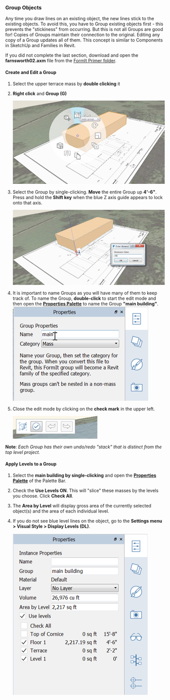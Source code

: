 ### Group Objects

Any time you draw lines on an existing object, the new lines stick to the existing objects. To avoid this, you have to Group existing objects first - this prevents the "stickiness" from occurring. But this is not all Groups are good for! Copies of Groups maintain their connection to the original. Editing any copy of a Group updates all of them. This concept is similar to Components in SketchUp and Families in Revit.

If you did not complete the last section, download and open the **farnsworth02.axm** file from the [FormIt Primer folder](https://autodesk.app.box.com/s/thavswirrbflit27rbqzl26ljj7fu1uv/1/9025446442).

#### Create and Edit a Group

1. Select the upper terrace mass by **double clicking** it

2. **Right click** and **Group (G)**

    ![](./images/c2f57781-ec11-4fbd-87b0-c5fd33ad8b07.png)

3. Select the Group by single-clicking. **Move** the entire Group up **4'-6"**. Press and hold the **Shift key** when the blue Z axis guide appears to lock onto that axis. 

    ![](./images/293f6046-366c-43ca-858b-389f0c260be6.png)

4. It is important to name Groups as you will have many of them to keep track of. To name the Group, **double-click** to start the edit mode and then open the [**Properties Palette**](../tool-library/tool-bars-extended.md) to name the Group **"main building"**. <br>
    ![](./images/93c9106d-7676-4cd7-b5e2-b00a56c4e30f.png)

5. Close the edit mode by clicking on the **check mark** in the upper left. 

    ![](./images/3b0e7944-9cb1-4852-9b3b-aedf75fc5270.png)



**Note**: *Each Group has their own undo/redo "stack" that is distinct from the top level project.*

#### Apply Levels to a Group

1. Select the **main building by single-clicking** and open the [**Properties Palette**](../formit-introduction/tool-bars.md) of the Palette Bar.

2. Check the **Use Levels ON**. This will "slice" these masses by the levels you choose. Click **Check All**.

3. The **Area by Level** will display gross area of the currently selected object(s) and the area of each individual level.

4. If you do not see blue level lines on the object, go to the **Settings menu &gt; Visual Style &gt; Display Levels (DL)**.

     ![](./images/8b2036b8-b627-44a2-ada8-b901cdb380d2.png)
